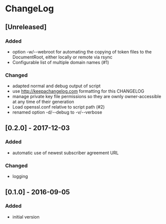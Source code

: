 # ChangeLog

## [Unreleased]
### Added
- option -w/--webroot for automating the copying of token files to the
  DocumentRoot, either locally or remote via rsync
- Configurable list of multiple domain names (#1)

### Changed
- adapted normal and debug output of script
- use http://keepachangelog.com formatting for this CHANGELOG
- manage private key file permissions so they are ownly owner-accessible at any
  time of their generation
- Load openssl.conf relative to script path (#2)
- renamed option -d/--debug to -v/--verbose


## [0.2.0] - 2017-12-03
### Added
- automatic use of newest subscriber agreement URL

### Changed
- logging


## [0.1.0] - 2016-09-05
### Added
- initial version

